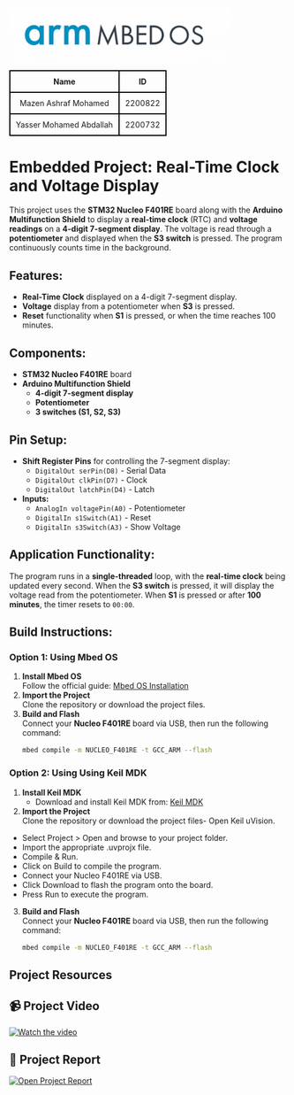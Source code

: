 <p>
  <img src="https://github.com/Mazen-Elborhamy/Embedded-Project-/raw/main/Report%20%26%20Video/download.png" alt="Download Icon" width="400" align="left"/>
</p>
<br clear="all"/>


<table style="width: 100%; text-align: center; border-collapse: collapse;">
  <tr>
    <th style="border: 2px solid black; padding: 10px;">Name</th>
    <th style="border: 2px solid black; padding: 10px;">ID</th>
  </tr>
  <tr>
    <td style="border: 2px solid black; padding: 10px;">Mazen Ashraf Mohamed</td>
    <td style="border: 2px solid black; padding: 10px;">2200822</td>
  </tr>
  <tr>
    <td style="border: 2px solid black; padding: 10px;">Yasser Mohamed Abdallah</td>
    <td style="border: 2px solid black; padding: 10px;">2200732</td>
  </tr>
</table>


# Embedded Project: Real-Time Clock and Voltage Display

This project uses the **STM32 Nucleo F401RE** board along with the **Arduino Multifunction Shield** to display a **real-time clock** (RTC) and **voltage readings** on a **4-digit 7-segment display**. The voltage is read through a **potentiometer** and displayed when the **S3 switch** is pressed. The program continuously counts time in the background.


## Features:
- **Real-Time Clock** displayed on a 4-digit 7-segment display.
- **Voltage** display from a potentiometer when **S3** is pressed.
- **Reset** functionality when **S1** is pressed, or when the time reaches 100 minutes.

## Components:
- **STM32 Nucleo F401RE** board
- **Arduino Multifunction Shield**
  - **4-digit 7-segment display**
  - **Potentiometer**
  - **3 switches (S1, S2, S3)**

## Pin Setup:
- **Shift Register Pins** for controlling the 7-segment display:
  - `DigitalOut serPin(D8)`  - Serial Data
  - `DigitalOut clkPin(D7)`  - Clock
  - `DigitalOut latchPin(D4)` - Latch
- **Inputs:**
  - `AnalogIn voltagePin(A0)`  - Potentiometer
  - `DigitalIn s1Switch(A1)`   - Reset
  - `DigitalIn s3Switch(A3)`   - Show Voltage

## Application Functionality:
The program runs in a **single-threaded** loop, with the **real-time clock** being updated every second. When the **S3 switch** is pressed, it will display the voltage read from the potentiometer. When **S1** is pressed or after **100 minutes**, the timer resets to `00:00`.

## Build Instructions:

### Option 1: Using **Mbed OS**
1. **Install Mbed OS**  
   Follow the official guide: [Mbed OS Installation](https://os.mbed.com/studio/)
2. **Import the Project**  
   Clone the repository or download the project files.
3. **Build and Flash**  
   Connect your **Nucleo F401RE** board via USB, then run the following command:
   ```bash
   mbed compile -m NUCLEO_F401RE -t GCC_ARM --flash

### Option 2: Using **Using Keil MDK**
1. **Install Keil MDK**  
   - Download and install Keil MDK from: [Keil MDK](https://www.keil.com/download/)
2. **Import the Project**  
   Clone the repository or download the project files- Open Keil uVision.
- Select Project > Open and browse to your project folder.
- Import the appropriate .uvprojx file.
- Compile & Run.
- Click on Build to compile the program.
- Connect your Nucleo F401RE via USB.
- Click Download to flash the program onto the board.
- Press Run to execute the program.
3. **Build and Flash**  
   Connect your **Nucleo F401RE** board via USB, then run the following command:
   ```bash
   mbed compile -m NUCLEO_F401RE -t GCC_ARM --flash

## Project Resources

<h2>📹 Project Video </h2>

<a href="https://drive.google.com/file/d/1s7I7npO2QUiUPna9hscxqAzC01U5uYPd/view?usp=drive_link" target="_blank">
  <img src="https://github.com/Mazen-Elborhamy/Embedded-Project-/raw/main/Report%20%26%20Video/Screenshot%202025-05-12%20150740.jpg" alt="Watch the video" width="300"/>
</a>

<h2>📄 Project Report</h2>

<a href="https://github.com/Mazen-Elborhamy/Embedded-Project-/blob/main/Report%20%26%20Video/Embedded%20Project%20report.pdf" target="_blank">
  <img src="https://github.com/Mazen-Elborhamy/Embedded-Project-/raw/main/Report%20%26%20Video/Screenshot%202025-05-12%20171725.png" alt="Open Project Report" width="300"/>
</a>


